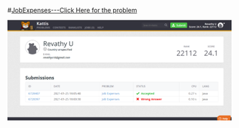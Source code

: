 #[JobExpenses---Click Here for the problem](https://open.kattis.com/problems/jobexpenses)

![JobExpenses](/JobExpenses.png)
